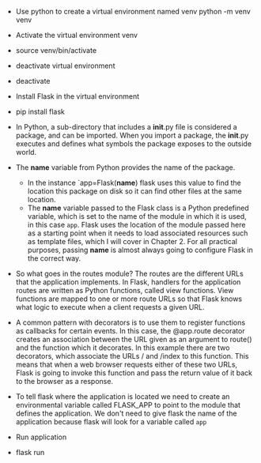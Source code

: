 * Use python to create a virtual environment named venv
python -m venv venv

* Activate the virtual environment venv
- source venv/bin/activate

* deactivate virtual environment
- deactivate

* Install Flask in the virtual environment
- pip install flask

* In Python, a sub-directory that includes a __init__.py file is considered a package, and can be imported. When you import a package, the __init__.py executes and defines what symbols the package exposes to the outside world.

* The __name__ variable from Python provides the name of the package.
    - In the instance `app=Flask(__name__) flask uses this value to find the location this package on disk so it can find other files at the same location.
    - The __name__ variable passed to the Flask class is a Python predefined variable, which is set to the name of the module in which it is used, in this case `app`. Flask uses the location of the module passed here as a starting point when it needs to load associated resources such as template files, which I will cover in Chapter 2. For all practical purposes, passing __name__ is almost always going to configure Flask in the correct way.

* So what goes in the routes module? The routes are the different URLs that the application implements. In Flask, handlers for the application routes are written as Python functions, called view functions. View functions are mapped to one or more route URLs so that Flask knows what logic to execute when a client requests a given URL.

* A common pattern with decorators is to use them to register functions as callbacks for certain events. In this case, the @app.route decorator creates an association between the URL given as an argument to route() and the function which it decorates. In this example there are two decorators, which associate the URLs / and /index to this function. This means that when a web browser requests either of these two URLs, Flask is going to invoke this function and pass the return value of it back to the browser as a response. 

* To tell flask where the application is located we need to create an environmental variable  called FLASK_APP to point to the module that defines the application. We don't need to give flask the name of the application because flask will look for a variable called `app`

* Run application
- flask run

